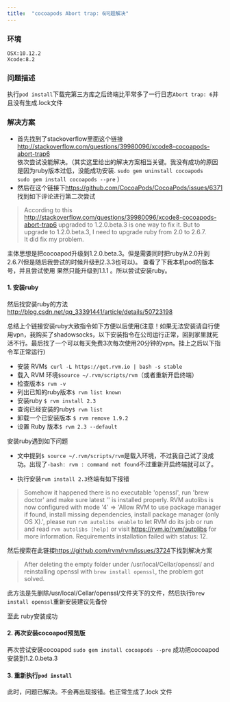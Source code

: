```yaml
---
title:  "cocoapods Abort trap: 6问题解决"
---
```


### 环境
```
OSX:10.12.2    
Xcode:8.2  
```

### 问题描述
执行`pod install`下载完第三方库之后终端比平常多了一行日志`Abort trap: 6`并且没有生成.lock文件  

### 解决方案
* 首先找到了stackoverflow里面这个链接<http://stackoverflow.com/questions/39980096/xcode8-cocoapods-abort-trap6>    
 依次尝试没能解决。（其实这里给出的解决方案相当关键。我没有成功的原因是因为ruby版本过低，没能成功安装.  `sudo gem uninstall cocoapods`    
`sudo gem install cocoapods --pre` ）
* 然后在这个链接下<https://github.com/CocoaPods/CocoaPods/issues/6371>找到如下评论进行第二次尝试

>  According to this <http://stackoverflow.com/questions/39980096/xcode8-cocoapods-abort-trap6>
upgraded to 1.2.0.beta.3 is one way to fix it. But to upgrade to 1.2.0.beta.3, I need to upgrade ruby from 2.0 to 2.6.7.  
It did fix my problem.

主体思想是把cocoapod升级到1.2.0.beta.3。但是需要同时把ruby从2.0升到2.6.7(但是随后我尝试的时候升级到2.3.3也可以)。
查看了下我本机pod的版本号，并且尝试使用 果然只能升级到1.1.1 。所以尝试安装ruby。

#### 1. 安装ruby
 然后找安装ruby的方法<http://blog.csdn.net/qq_33391441/article/details/50723198>  
 
 总结上个链接安装ruby大致指令如下方便以后使用(注意！如果无法安装请自行使用vpn，我购买了shadowsocks，以下安装指令在公司运行正常，回到家里就死活不行。最后找了一个可以每天免费3次每次使用20分钟的vpn。挂上之后以下指令军正常运行)
  
* 安装 RVM`$ curl -L https://get.rvm.io | bash -s stable` 
* 载入 RVM 环境`$source ~/.rvm/scripts/rvm`（或者重新开启终端）
* 检查版本`$ rvm -v `
* 列出已知的ruby版本`$ rvm list known`
* 安装ruby `$ rvm install 2.3`
* 查询已经安装的ruby`$ rvm list`
* 卸载一个已安装版本 `$ rvm remove 1.9.2`
* 设置 Ruby 版本`$ rvm 2.3 --default`

安装ruby遇到如下问题   

* 文中提到`$ source ~/.rvm/scripts/rvm`是载入环境，不过我自己试了没成功。出现了`-bash: rvm : command not found`不过重新开启终端就可以了。  

* 执行安装`rvm install 2.3`终端有如下报错 
 
> Somehow it happened there is no executable 'openssl',
run 'brew doctor' and make sure latest '' is installed properly.
RVM autolibs is now configured with mode '4' =>
  'Allow RVM to use package manager if found, install missing dependencies, install package manager (only OS X).',
please run `rvm autolibs enable` to let RVM do its job or run and read `rvm autolibs [help]`
or visit https://rvm.io/rvm/autolibs for more information.
Requirements installation failed with status: 12. 
 
然后搜索在此链接<https://github.com/rvm/rvm/issues/3724>下找到解决方案 
 
>  After deleting the empty folder under /usr/local/Cellar/openssl/ and reinstalling openssl with `brew install openssl`, the problem got solved.  

此方法是先删除/usr/local/Cellar/openssl/文件夹下的文件，然后执行`brew install openssl`重新安装建议先备份

至此 ruby安装成功
#### 2. 再次安装cocoapod预览版
再次尝试安装cocoapod `sudo gem install cocoapods --pre` 成功把cocoapod安装到1.2.0.beta.3

#### 3. 重新执行`pod install`

此时，问题已解决。不会再出现报错。也正常生成了.lock 文件


